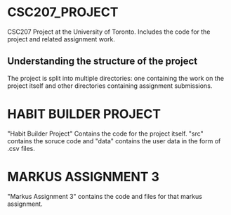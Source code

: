# CSC207_PROJECT
CSC207 Project at the University of Toronto. Includes the code for the project and related assignment work. 

## Understanding the structure of the project
The project is split into multiple directories: one containing the work on the project itself and other directories containing assignment submissions. 

# HABIT BUILDER PROJECT
"Habit Builder Project" Contains the code for the project itself. "src" contains the soruce code and "data" contains the user data in the form of .csv files. 

# MARKUS ASSIGNMENT 3
"Markus Assignment 3" contains the code and files for that markus assignment. 

